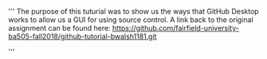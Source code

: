 <!-- This is an HTML comment, which can be used to embed hidden text in a Markdown file. -->
<!-- In the lines that follow, use Markdown to describe the purpose of this tutorial and provide a link back to the original GitHub.md file on GitHub. Don't just write unformatted text, use Markdown to structure your document.  -->

'''
The purpose of this tuturial was to show us the ways that GitHub Desktop works to allow us a GUI for using source control. 
A link back to the original assignment can be found here: https://github.com/fairfield-university-ba505-fall2018/github-tutorial-bwalsh1181.git

'''
